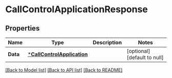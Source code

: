 # CallControlApplicationResponse

## Properties
Name | Type | Description | Notes
------------ | ------------- | ------------- | -------------
**Data** | [***CallControlApplication**](CallControlApplication.md) |  | [optional] [default to null]

[[Back to Model list]](../README.md#documentation-for-models) [[Back to API list]](../README.md#documentation-for-api-endpoints) [[Back to README]](../README.md)

